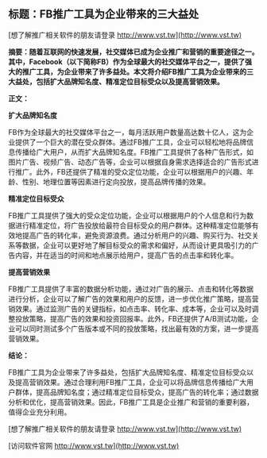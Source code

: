 ## **标题：FB推广工具为企业带来的三大益处**

[想了解推广相关软件的朋友请登录 http://www.vst.tw](http://www.vst.tw)

**摘要：随着互联网的快速发展，社交媒体已成为企业推广和营销的重要途径之一。其中，Facebook（以下简称FB）作为全球最大的社交媒体平台之一，提供了强大的推广工具，为企业带来了许多益处。本文将介绍FB推广工具为企业带来的三大益处，包括扩大品牌知名度、精准定位目标受众以及提高营销效果。**

**正文：**

**扩大品牌知名度**

FB作为全球最大的社交媒体平台之一，每月活跃用户数量高达数十亿人，这为企业提供了一个巨大的潜在受众群体。通过FB推广工具，企业可以轻松地将品牌信息传播给广大用户，从而扩大品牌知名度。FB推广工具提供了各种广告形式，如图片广告、视频广告、动态广告等，企业可以根据自身需求选择适合的广告形式进行推广。此外，FB还提供了精准的受众定位功能，企业可以根据用户的兴趣、年龄、性别、地理位置等因素进行定向投放，提高品牌传播的效果。

**精准定位目标受众**

FB推广工具提供了强大的受众定位功能，企业可以根据用户的个人信息和行为数据进行精准定位，将广告投放给最符合目标受众的用户群体。这种精准定位能够有效地提高广告的转化率，避免资源浪费。通过分析用户的兴趣、购买行为、社交关系等数据，企业可以更好地了解目标受众的需求和偏好，从而设计更具吸引力的广告内容，并在适当的时间和地点展示给用户，提高广告的点击率和转化率。

**提高营销效果**

FB推广工具提供了丰富的数据分析功能，通过对广告的展示、点击和转化等数据进行分析，企业可以了解广告的效果和用户的反馈，进一步优化推广策略，提高营销效果。通过监测广告的关键指标，如点击率、转化率、成本等，企业可以及时调整投放策略，提高广告的效果和投资回报率。此外，FB还提供了A/B测试功能，企业可以同时测试多个广告版本或不同的投放策略，找出最有效的方案，进一步提高营销效果。

**结论：**

FB推广工具为企业带来了许多益处，包括扩大品牌知名度、精准定位目标受众以及提高营销效果。通过合理利用FB推广工具，企业可以将品牌信息传播给广大用户群体，提高品牌知名度；通过精准定位目标受众，提高广告的转化率；通过数据分析和优化，提高营销效果。因此，FB推广工具是企业推广和营销的重要利器，值得企业充分利用。

[想了解推广相关软件的朋友请登录 http://www.vst.tw](http://www.vst.tw)


[访问软件官网 http://www.vst.tw](http://www.vst.tw)
